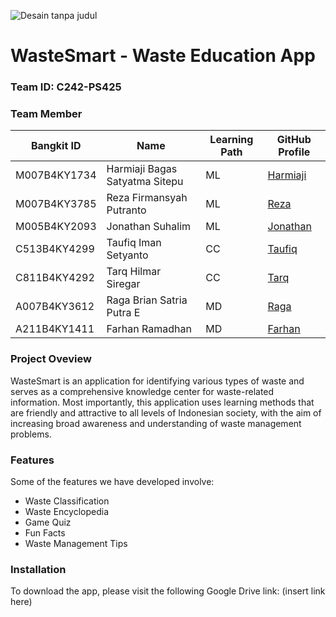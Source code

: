 ![Desain tanpa judul](https://github.com/user-attachments/assets/aa053229-6d5f-494f-a641-205fac36211c)

# WasteSmart - Waste Education App

### Team ID: C242-PS425

### Team Member

|  Bangkit ID  |               Name              | Learning Path | GitHub Profile                                  |
| ------------ | ------------------------------- | ------------- | ----------------------------------------------- |
| M007B4KY1734 | Harmiaji Bagas Satyatma Sitepu  |       ML      | [Harmiaji](https://github.com/BagasSitepu)      |
| M007B4KY3785 | Reza Firmansyah Putranto        |       ML      | [Reza](https://github.com/Rezaafp)              |
| M005B4KY2093 | Jonathan Suhalim                |       ML      | [Jonathan](https://github.com/EgSalt)           |
| C513B4KY4299 | Taufiq Iman Setyanto            |       CC      | [Taufiq](https://github.com/TaufiqImanSetyanto) |
| C811B4KY4292 | Tarq Hilmar Siregar             |       CC      | [Tarq](https://github.com/tarqhilmarsiregar)    |
| A007B4KY3612 | Raga Brian Satria Putra E       |       MD      | [Raga](https://github.com/RemUuuuu)             |
| A211B4KY1411 | Farhan Ramadhan                 |       MD      | [Farhan](https://github.com/xfrxzy)             |

### Project Oveview

WasteSmart is an application for identifying various types of waste and serves as a comprehensive knowledge center for waste-related information. Most importantly, this application uses learning methods that are friendly and attractive to all levels of Indonesian society, with the aim of increasing broad awareness and understanding of waste management problems.

### Features
Some of the features we have developed involve:
- Waste Classification
- Waste Encyclopedia
- Game Quiz
- Fun Facts
- Waste Management Tips

### Installation 
To download the app, please visit the following Google Drive link:
(insert link here)
